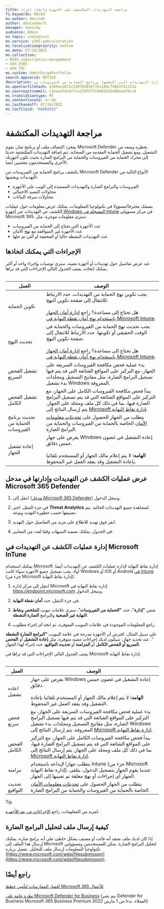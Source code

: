 ```yaml
---
title: مراجعة التهديدات المكتشفة على الأجهزة واتخاذ إجراء
f1.keywords: NOCSH
ms.author: deniseb
author: denisebmsft
manager: dansimp
audience: Admin
ms.topic: conceptual
ms.service: o365-administration
ms.localizationpriority: medium
ms.date: 07/19/2022
ms.collection:
- M365-subscription-management
- Adm_O365
- Adm_TOC
ms.custom: AdminSurgePortfolio
search.appverid: MET150
description: تعرف على كيفية مراجعة وإدارة التهديدات التي اكتشفها برنامج الحماية من الفيروسات من Microsoft Defender على أجهزة Windows.
ms.openlocfilehash: e389eea971c2d9763816f7b1184cf98b3f41113a
ms.sourcegitcommit: c1eaea74c8ffce2f9f477c9469342e88e4a70c14
ms.translationtype: MT
ms.contentlocale: ar-SA
ms.lasthandoff: 07/20/2022
ms.locfileid: "66893553"
---
```

# <a name="review-detected-threats"></a>مراجعة التهديدات المكتشفة

بمجرد اكتشاف ملف أو برنامج ضار، يقوم Microsoft Defender بحظره ومنعه من التشغيل. ومع تشغيل الحماية المقدمة من السحابة، تتم إضافة التهديدات المكتشفة حديثا إلى محرك الحماية من الفيروسات والحماية من البرامج الضارة بحيث تكون أجهزتك الأخرى والمستخدمون محميين أيضا.

يكتشف برنامج الحماية من الفيروسات من Microsoft Defender الأنواع التالية من التهديدات ويحميها:

- الفيروسات والبرامج الضارة والتهديدات المستندة إلى الويب على الأجهزة
- محاولات التصيد الاحتيالي
- محاولات سرقة البيانات

بصفتك محترفا/مسؤولا في تكنولوجيا المعلومات، يمكنك عرض معلومات حول عمليات الكشف عن التهديدات عبر [أجهزة Windows المسجلة في Intune](/mem/intune/enrollment/device-enrollment) في مركز مسؤولي Microsoft 365. سترى معلومات موجزة، مثل:

- عدد الأجهزة التي تحتاج إلى الحماية من الفيروسات
- عدد الأجهزة غير المتوافقة مع نهج الأمان
- عدد التهديدات النشطة حاليا أو المخففة أو التي تم حلها

## <a name="actions-you-can-take"></a>الإجراءات التي يمكنك اتخاذها

عند عرض تفاصيل حول تهديدات أو أجهزة معينة، سترى توصيات وإجراء واحد أو أكثر يمكنك اتخاذه. يصف الجدول التالي الإجراءات التي قد تراها.<br><br>

| العمل | الوصف |
|--|--|
| تكوين الحماية | يجب تكوين نهج الحماية من التهديدات. حدد الارتباط للانتقال إلى صفحة تكوين النهج.<br><br>هل تحتاج إلى مساعدة؟ راجع [إدارة أمان الجهاز باستخدام نهج أمان نقطة النهاية في Microsoft Intune](/mem/intune/protect/endpoint-security-policy). |
| تحديث النهج | يجب تحديث نهج الحماية من الفيروسات والحماية في الوقت الحقيقي أو تكوينها. حدد الارتباط للانتقال إلى صفحة تكوين النهج.<br><br>هل تحتاج إلى مساعدة؟ راجع [إدارة أمان الجهاز باستخدام نهج أمان نقطة النهاية في Microsoft Intune](/mem/intune/protect/endpoint-security-policy). |
| تشغيل الفحص السريع | بدء عملية فحص مكافحة الفيروسات السريعة على الجهاز، مع التركيز على المواقع الشائعة التي قد يتم فيها تسجيل البرامج الضارة، مثل مفاتيح التسجيل ومجلدات بدء تشغيل Windows المعروفة. |
| تشغيل الفحص الكامل | يبدأ فحص مكافحة الفيروسات الكامل على الجهاز، مع التركيز على المواقع الشائعة التي قد يتم تسجيل البرامج الضارة فيها، بما في ذلك كل ملف ومجلد على الجهاز. يتم إرسال النتائج إلى [Microsoft إدارة نقاط النهاية](/mem/intune/fundamentals/tutorial-walkthrough-endpoint-manager). |
| تحديث برنامج الحماية من الفيروسات | يتطلب من الجهاز الحصول على [تحديثات معلومات الأمان](https://go.microsoft.com/fwlink/?linkid=2149926) الخاصة بالحماية من الفيروسات والحماية من البرامج الضارة. |
| إعادة تشغيل الجهاز | يفرض على جهاز Windows إعادة التشغيل في غضون خمس دقائق.<br><br>**الهامه:** لا يتم إعلام مالك الجهاز أو المستخدم تلقائيا بإعادة التشغيل وقد يفقد العمل غير المحفوظ. |

## <a name="view-and-manage-threat-detections-in-the-microsoft-365-defender-portal"></a>عرض عمليات الكشف عن التهديدات وإدارتها في مدخل Microsoft 365 Defender

1. انتقل إلى ([مدخل Microsoft 365 Defender](https://security.microsoft.com)) وسجل الدخول.

1. في جزء التنقل، اختر **Threat Analytics** لمشاهدة جميع التهديدات الحالية. يتم تصنيفها حسب خطورة التهديد ونوعه.

1. انقر فوق تهديد للاطلاع على مزيد من التفاصيل حول التهديد.

1. في الجدول، يمكنك تصفية التنبيهات وفقا لعدد من المعايير.

## <a name="manage-threat-detections-in-microsoft-intune"></a>إدارة عمليات الكشف عن التهديدات في Microsoft InTune

يمكنك استخدام Microsoft إدارة نقاط النهاية لإدارة عمليات الكشف عن التهديدات أيضا. أولا، يجب تسجيل جميع الأجهزة سواء كانت Windows أو iOS أو Android [في Intune](/mem/intune/enrollment/windows-enrollment-methods) (جزء من Microsoft إدارة نقاط النهاية).

1. انتقل إلى مركز إدارة Microsoft إدارة نقاط النهاية في <a href="https://go.microsoft.com/fwlink/p/?linkid=2150463" target="_blank">https://endpoint.microsoft.com</a> وسجل الدخول.

2. في جزء التنقل، حدد **أمان نقطة النهاية**.

3. ضمن **"إدارة**"، حدد **"الحماية من الفيروسات**". سترى علامات تبويب **للملخص** **ونقاط النهاية غير الصحية** والبرامج **الضارة النشطة**.

4. راجع المعلومات الموجودة في علامات التبويب المتوفرة، ثم اتخذ أي إجراء مطلوب.

على سبيل المثال، افترض أن الأجهزة مدرجة في علامة التبويب **"البرامج الضارة النشطة** ". عند تحديد جهاز، سيكون لديك إجراءات معينة متوفرة، مثل **إعادة التشغيل** أو **الفحص السريع** **أو الفحص الكامل** أو **المزامنة** أو **تحديث التواقيع**. حدد إجراء لهذا الجهاز.

يصف الجدول التالي الإجراءات التي قد تراها في Microsoft إدارة نقاط النهاية.<br><br>

| العمل | الوصف |
|--|--|
| اعاده تشغيل | يفرض على جهاز Windows إعادة التشغيل في غضون خمس دقائق.<br><br>**الهامه:** لا يتم إعلام مالك الجهاز أو المستخدم تلقائيا بإعادة التشغيل وقد يفقد العمل غير المحفوظ. |
| فحص سريع | بدء عملية فحص مكافحة الفيروسات السريعة على الجهاز، مع التركيز على المواقع الشائعة التي قد يتم فيها تسجيل البرامج الضارة، مثل مفاتيح التسجيل ومجلدات بدء تشغيل Windows المعروفة. يتم إرسال النتائج إلى [Microsoft إدارة نقاط النهاية](/mem/intune/fundamentals/tutorial-walkthrough-endpoint-manager). |
| الفحص الكامل | يبدأ فحص مكافحة الفيروسات الكامل على الجهاز، مع التركيز على المواقع الشائعة التي قد يتم تسجيل البرامج الضارة فيها، بما في ذلك كل ملف ومجلد على الجهاز. يتم إرسال النتائج إلى [Microsoft إدارة نقاط النهاية](/mem/intune/fundamentals/tutorial-walkthrough-endpoint-manager). |
| مزامنه | يتطلب جهازا لإيداعه باستخدام Intune (جزء من Microsoft إدارة نقاط النهاية). عندما يقوم الجهاز بتسجيل الدخول، يتلقى الجهاز أي إجراءات أو نهج معلقة تم تعيينها إلى الجهاز. |
| تحديث التواقيع | يتطلب من الجهاز الحصول على [تحديثات معلومات الأمان](https://go.microsoft.com/fwlink/?linkid=2149926) الخاصة بالحماية من الفيروسات والحماية من البرامج الضارة. |

> [!TIP]
> لمزيد من المعلومات، راجع [الإجراءات عن بعد للأجهزة](/mem/intune/protect/endpoint-security-manage-devices#remote-actions-for-devices).

## <a name="how-to-submit-a-file-for-malware-analysis"></a>كيفية إرسال ملف لتحليل البرامج الضارة

إذا كان لديك ملف تعتقد أنه فائت أو مصنف بشكل خاطئ على أنه برامج ضارة، يمكنك إرسال هذا الملف إلى Microsoft لتحليل البرامج الضارة. يمكن للمستخدمين ومسؤولين تكنولوجيا المعلومات إرسال ملف للتحليل. تفضل بزيارة [https://www.microsoft.com/wdsi/filesubmission](https://www.microsoft.com/wdsi/filesubmission).

## <a name="see-also"></a>راجع أيضًا

[أفضل الممارسات لتأمين خطط Microsoft 365 للأعمال](../admin/security-and-compliance/secure-your-business-data.md)

[نظرة عامة على Microsoft Defender for Business](../security/defender-business/mdb-overview.md) (يتم نشر Defender for Business Microsoft 365 Business Premium العملاء، بدءا من 1 مارس 2022)
